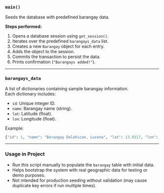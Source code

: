 ### `main()`

Seeds the database with predefined barangay data.

**Steps performed:**

1. Opens a database session using `get_session()`.
2. Iterates over the predefined `barangays_data` list.
3. Creates a new `Barangay` object for each entry.
4. Adds the object to the session.
5. Commits the transaction to persist the data.
6. Prints confirmation (`"Barangays added!"`).

---

### `barangays_data`

A list of dictionaries containing sample barangay information.  
Each dictionary includes:

- `id`: Unique integer ID.
- `name`: Barangay name (string).
- `lat`: Latitude (float).
- `lon`: Longitude (float).

Example:

```python
{"id": 1, "name": "Barangay Dalahican, Lucena", "lat": 13.9317, "lon": 121.6233}
```

---

### **Usage in Project**

- Run this script manually to populate the `barangay` table with initial data.
- Helps bootstrap the system with real geographic data for testing or demo purposes.
- Not intended for production seeding without validation (may cause duplicate key errors if run multiple times).
